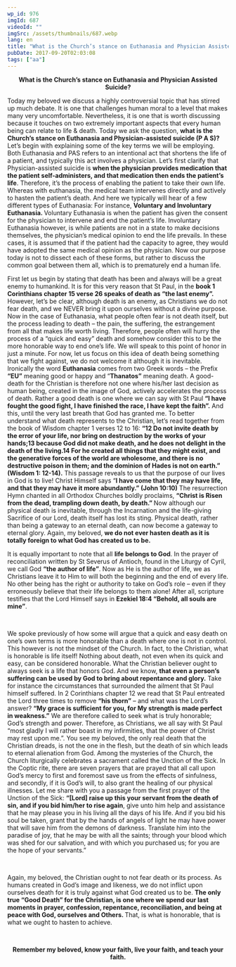 ```yaml
---
wp_id: 976
imgId: 687
videoId: ""
imgSrc: /assets/thumbnails/687.webp
lang: en
title: "What is the Church’s stance on Euthanasia and Physician Assisted Suicide?"
pubDate: 2017-09-20T02:03:08
tags: ["aa"]
---
```


<!-- page: 6 -->

<p style="text-align: center;"><strong>What is the Church’s stance on Euthanasia and Physician Assisted Suicide?</strong></p>
<p>Today my beloved we discuss a highly controversial topic that has stirred up much debate. It is one that challenges human moral to a level that makes many very uncomfortable. Nevertheless, it is one that is worth discussing because it touches on two extremely important aspects that every human being can relate to life &amp; death. Today we ask the question, <strong>what is the Church’s stance on Euthanasia and Physician-assisted suicide (P A S)?</strong> Let’s begin with explaining some of the key terms we will be employing. Both Euthanasia and PAS refers to an intentional act that shortens the life of a patient, and typically this act involves a physician. Let’s first clarify that Physician-assisted suicide is <strong>when the physician provides medication that the patient self-administers, and that medication then ends the patient’s life</strong>. Therefore, it’s the process of enabling the patient to take their own life. Whereas with euthanasia, the medical team intervenes directly and actively to hasten the patient’s death. And here we typically will hear of a few different types of Euthanasia: For instance, <strong>Voluntary and Involuntary Euthanasia. </strong>Voluntary Euthanasia is when the patient has given the consent for the physician to intervene and end the patient’s life. Involuntary Euthanasia however, is while patients are not in a state to make decisions themselves, the physician’s medical opinion to end the life prevails. In these cases, it is assumed that if the patient had the capacity to agree, they would have adopted the same medical opinion as the physician. Now our purpose today is not to dissect each of these forms, but rather to discuss the common goal between them all, which is to prematurely end a human life.</p>
<p>First let us begin by stating that death has been and always will be a great enemy to humankind. It is for this very reason that St Paul, in the <strong>book 1 Corinthians chapter 15 verse 26 speaks of death as “the last enemy”.</strong> However, let’s be clear, although death is an enemy, as Christians we do not fear death, and we NEVER bring it upon ourselves without a divine purpose. Now in the case of Euthanasia, what people often fear is not death itself, but the process leading to death – the pain, the suffering, the estrangement from all that makes life worth living. Therefore, people often will hurry the process of a “quick and easy” death and somehow consider this to be the more honorable way to end one’s life. We will speak to this point of honor in just a minute. For now, let us focus on this idea of death being something that we fight against, we do not welcome it although it is inevitable. Ironically the word <strong>Euthanasia</strong> comes from two Greek words – the Prefix <strong>“EU”</strong> meaning good or happy and “<strong>Thanatos”</strong> meaning death. A good-death for the Christian is therefore not one where his/her last decision as human being, created in the image of God, actively accelerates the process of death. Rather a good death is one where we can say with St Paul <strong>“I have fought the good fight, I have finished the race, I have kept the faith”.</strong> And this, until the very last breath that God has granted me. To better understand what death represents to the Christian, let’s read together from the book of Wisdom chapter 1 verses 12 to 16: <strong>“12 Do not invite death by the error of your life, nor bring on destruction by the works of your hands;13 because God did not make death, and he does not delight in the death of the living.14 For he created all things that they might exist, and the generative forces of the world are wholesome, and there is no destructive poison in them; and the dominion of Hades is not on earth.” (Wisdom 1: 12-14).</strong> This passage reveals to us that the purpose of our lives in God is to live! Christ Himself says “<strong>I have come that they may have life, and that they may have it more abundantly.” (John 10:10)</strong> The resurrection Hymn chanted in all Orthodox Churches boldly proclaims, <strong>“Christ is Risen from the dead, trampling down death, by death.” </strong>Now although our physical death is inevitable, through the Incarnation and the life-giving Sacrifice of our Lord, death itself has lost its sting. Physical death, rather than being a gateway to an eternal death, can now become a gateway to eternal glory. Again, my beloved, <strong>we do not ever hasten death as it is totally foreign to what God has created us to be. </strong></p>
<p>It is equally important to note that all <strong>life belongs to God</strong>. In the prayer of reconciliation written by St Severus of Antioch, found in the Liturgy of Cyril, we call God <strong>“the author of life”</strong>. Now as He is the author of life, we as Christians leave it to Him to will both the beginning and the end of every life. No other being has the right or authority to take on God’s role &#8211; even if they erroneously believe that their life belongs to them alone! After all, scripture testifies that the Lord Himself says in <strong>Ezekiel 18:4 “Behold, all souls are mine”</strong>.</p>
<p>&nbsp;</p>
<p>We spoke previously of how some will argue that a quick and easy death on one’s own terms is more honorable than a death where one is not in control. This however is not the mindset of the Church. In fact, to the Christian, what is honorable is life itself! Nothing about death, not even when its quick and easy, can be considered honorable. What the Christian believer ought to always seek is a life that honors God. And we know, <strong>that even a person’s suffering can be used by God to bring about repentance and glory.</strong> Take for instance the circumstances that surrounded the ailment that St Paul himself suffered. In 2 Corinthians chapter 12 we read that St Paul entreated the Lord three times to remove <strong>“his thorn”</strong> – and what was the Lord’s answer? <strong>“My grace is sufficient for you, for My strength is made perfect in weakness.”</strong> We are therefore called to seek what is truly honorable; God’s strength and power. Therefore, as Christians, we all say with St Paul “most gladly I will rather boast in my infirmities, that the power of Christ may rest upon me.”. You see my beloved, the only real death that the Christian dreads, is not the one in the flesh, but the death of sin which leads to eternal alienation from God. Among the mysteries of the Church, the Church liturgically celebrates a sacrament called the Unction of the Sick. In the Coptic rite, there are seven prayers that are prayed that all call upon God’s mercy to first and foremost save us from the effects of sinfulness, and secondly, if it is God’s will, to also grant the healing of our physical illnesses. Let me share with you a passage from the first prayer of the Unction of the Sick: <strong>“[Lord] raise up this your servant from the death of sin, and if you bid him/her to rise again</strong>, give unto him help and assistance that he may please you in his living all the days of his life. And if you bid his soul be taken, grant that by the hands of angels of light he may have power that will save him from the demons of darkness. Translate him into the paradise of joy, that he may be with all the saints; through your blood which was shed for our salvation, and with which you purchased us; for you are the hope of your servants.”</p>
<p>&nbsp;</p>
<p>Again, my beloved, the Christian ought to not fear death or its process. As humans created in God’s image and likeness, we do not inflict upon ourselves death for it is truly against what God created us to be. <strong>The only true “Good Death” for the Christian, is one where we spend our last moments in prayer, confession, repentance, reconciliation, and being at peace with God, ourselves and Others. </strong>That, is what is honorable, that is what we ought to hasten to achieve.</p>
<p>&nbsp;</p>
<p style="text-align: center;"><strong>Remember my beloved, know your faith, live your faith, and teach your faith.</strong></p>
